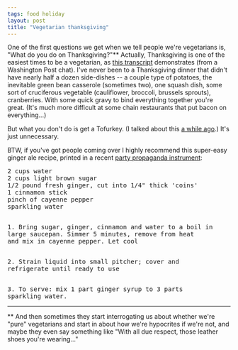 ```yaml
---
tags: food holiday
layout: post
title: "Vegetarian thanksgiving"
---
```




<p>
One of the first questions we get when we tell people we're vegetarians is, "What do you do on Thanksgiving?"** Actually, Thanksgiving is one of the easiest times to be a vegetarian, as <a href="http://www.washingtonpost.com/wp-dyn/content/discussion/2005/11/04/DI2005110400818.html">this transcript</a> demonstrates (from a Washington Post chat). I've never been to a Thanksgiving dinner that didn't have nearly half a dozen side-dishes -- a couple type of potatoes, the inevitable green bean casserole (sometimes two), one squash dish, some sort of cruciferous vegetable (cauliflower, broccoli, brussels sprouts), cranberries. With some quick gravy to bind everything together you're great. (It's much more difficult at some chain restaurants that put bacon on everything...)
</p>

<p>
But what you don't do is get a Tofurkey. (I talked about this <a href="http://www.cwinters.com/news/display/699">a while ago</a>.) It's just unnecessary.
</p>

<p>BTW, if you've got people coming over I highly recommend this super-easy ginger ale recipe, printed in a recent <a href="http://www.vegetariantimes.com/">party propaganda instrument</a>:</p>
  
<pre class="sourceCode">
2 cups water
2 cups light brown sugar
1/2 pound fresh ginger, cut into 1/4" thick 'coins'
1 cinnamon stick
pinch of cayenne pepper
sparkling water

<p>1. Bring sugar, ginger, cinnamon and water to a boil in 
large saucepan. Simmer 5 minutes, remove from heat
and mix in cayenne pepper. Let cool

<p>2. Strain liquid into small pitcher; cover and 
refrigerate until ready to use

<p>3. To serve: mix 1 part ginger syrup to 3 parts 
sparkling water.
</pre>
  
<hr />
  
<p>
** And then sometimes they start interrogating us about whether we're "pure" vegetarians and start in about how we're hypocrites if we're not, and maybe they even say something like "With all due respect, those leather shoes you're wearing..."
</p>


